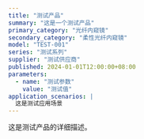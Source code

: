 ```yaml
---
title: "测试产品"
summary: "这是一个测试产品"
primary_category: "光纤内窥镜"
secondary_category: "柔性光纤内窥镜"
model: "TEST-001"
series: "测试系列"
supplier: "测试供应商"
published: 2024-01-01T12:00:00+08:00
parameters:
  - name: "测试参数"
    value: "测试值"
application_scenarios: |
  这是测试应用场景
---
```


这是测试产品的详细描述。